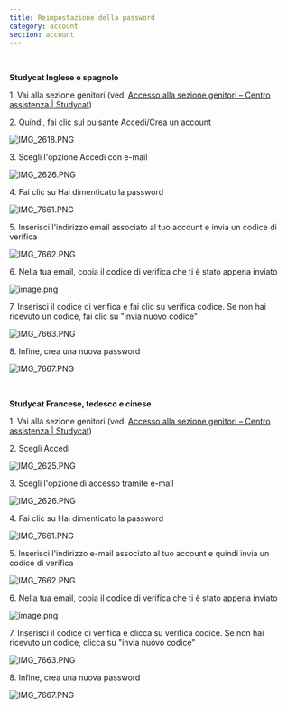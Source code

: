 ```yaml
---
title: Reimpostazione della password
category: account
section: account
---
```

 

**Studycat Inglese e spagnolo**

1\. Vai alla sezione genitori (vedi [Accesso alla sezione genitori – Centro assistenza \| Studycat](https://help.Studycat.com/hc/en-us/articles/34518228622105/preview/eyJhbGciOiJIUzI1NiJ9.eyJpZCI6MzQ1MTgyMjg2MjIxMDUsImV4cCI6MTcyMDQxMjU1MX0.8DEe5gqzcwGhn9YtGOdFZJbwEjnL1d_JV4GHmWuDeF8))

2\. Quindi, fai clic sul pulsante Accedi/Crea un account

![IMG_2618.PNG](https://help.Studycat.com/hc/article_attachments/34482878992025)

3\. Scegli l'opzione Accedi con e-mail

![IMG_2626.PNG](https://help.Studycat.com/hc/article_attachments/34482878995737)

4\. Fai clic su Hai dimenticato la password

![IMG_7661.PNG](https://help.Studycat.com/hc/article_attachments/34469007160729)

5\. Inserisci l'indirizzo email associato al tuo account e invia un codice di verifica

![IMG_7662.PNG](https://help.Studycat.com/hc/article_attachments/34469007168281)

6\. Nella tua email, copia il codice di verifica che ti è stato appena inviato

![image.png](https://help.Studycat.com/hc/article_attachments/34469007171481)

7\. Inserisci il codice di verifica e fai clic su verifica codice. Se non hai ricevuto un codice, fai clic su "invia nuovo codice"

![IMG_7663.PNG](https://help.Studycat.com/hc/article_attachments/34469007173273)

8\. Infine, crea una nuova password

![IMG_7667.PNG](https://help.Studycat.com/hc/article_attachments/34469053229337)

 

**Studycat Francese, tedesco e cinese**

1\. Vai alla sezione genitori (vedi [Accesso alla sezione genitori – Centro assistenza \| Studycat](https://help.Studycat.com/hc/en-us/articles/34518228622105/preview/eyJhbGciOiJIUzI1NiJ9.eyJpZCI6MzQ1MTgyMjg2MjIxMDUsImV4cCI6MTcyMDQxMjU1MX0.8DEe5gqzcwGhn9YtGOdFZJbwEjnL1d_JV4GHmWuDeF8))

2\. Scegli Accedi

![IMG_2625.PNG](https://help.Studycat.com/hc/article_attachments/34482879039257)

3\. Scegli l'opzione di accesso tramite e-mail

![IMG_2626.PNG](https://help.Studycat.com/hc/article_attachments/34482878995737)

4\. Fai clic su Hai dimenticato la password

![IMG_7661.PNG](https://help.Studycat.com/hc/article_attachments/34469007160729)

5\. Inserisci l'indirizzo e-mail associato al tuo account e quindi invia un codice di verifica

![IMG_7662.PNG](https://help.Studycat.com/hc/article_attachments/34469007168281)

6\. Nella tua email, copia il codice di verifica che ti è stato appena inviato

![image.png](https://help.Studycat.com/hc/article_attachments/34469007171481)

7\. Inserisci il codice di verifica e clicca su verifica codice. Se non hai ricevuto un codice, clicca su "invia nuovo codice"

![IMG_7663.PNG](https://help.Studycat.com/hc/article_attachments/34469007173273)

8\. Infine, crea una nuova password

![IMG_7667.PNG](https://help.Studycat.com/hc/article_attachments/34469053229337)